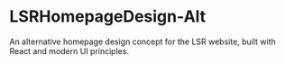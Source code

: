 # LSRHomepageDesign-Alt
An alternative homepage design concept for the LSR website, built with React and modern UI principles.
